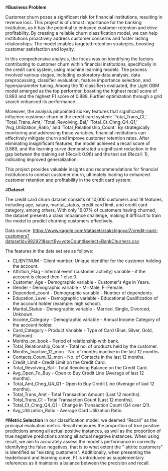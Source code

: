 #**Business Problem**

Customer churn poses a significant risk for financial institutions, resulting in revenue loss. This project is of utmost importance for the banking institution, as it has the potential to enhance customer retention and drive profitability. By creating a reliable churn classification model, we can help institutions proactively address customer concerns and foster lasting relationships. The model enables targeted retention strategies, boosting customer satisfaction and loyalty.


In this comprehensive analysis, the focus was on identifying the factors contributing to customer churn within financial institutions, specifically in the credit card system, using machine learning models. The process involved various stages, including exploratory data analysis, data preprocessing, classifier evaluation, feature importance selection, and hyperparameter tuning. Among the 10 classifiers evaluated, the Light GBM model emerged as the top performer, boasting the highest recall score of 0.893 and the highest F1 score of 0.888. Further optimization through a grid search enhanced its performance.

Moreover, the analysis pinpointed six key features that significantly influence customer churn in the credit card system: 'Total_Trans_Ct,' 'Total_Trans_Amt,' 'Total_Revolving_Bal,' 'Total_Ct_Chng_Q4_Q1,' 'Avg_Utilization_Ratio,' and 'Total_Relationship_Count.' By strategically monitoring and addressing these variables, financial institutions can effectively mitigate churn and improve customer retention rates. After eliminating insignificant features, the model achieved a recall score of 0.889, and the learning curve demonstrated a significant reduction in the gap between the training set (Recall: 0.96) and the test set (Recall: 1), indicating improved generalization.

This project provides valuable insights and recommendations for financial institutions to combat customer churn, ultimately leading to enhanced customer retention and profitability in the credit card system.




#**Dataset**

The credit card churn dataset consists of 10,000 customers and 18 features, including age, salary, marital_status, credit card limit, and credit card category, among others. With only 16.07% of customers having churned, the dataset presents a class imbalance challenge, making it difficult to train the model to predict churning customers effectively.


Data source: https://www.kaggle.com/datasets/sakshigoyal7/credit-card-customers?datasetId=982921&sortBy=voteCount&select=BankChurners.csv

The features in the data set are as follows:
- CLIENTNUM - Client number. Unique identifier for the customer holding the account.
- Attrition_Flag - Internal event (customer activity) variable - if the account is closed then 1 else 0.
- Customer_Age - Demographic variable - Customer's Age in Years.
- Gender - Demographic variable - M=Male, F=Female.
- Dependent_count - Demographic variable - Number of dependents.
- Education_Level - Demographic variable - Educational Qualification of the account holder (example: high school).
- Marital_Status - Demographic variable - Married, Single, Divorced, Unknown.
- Income_Category - Demographic variable - Annual Income Category of the account holder.
- Card_Category - Product Variable - Type of Card (Blue, Silver, Gold, Platinum).
- Months_on_book - Period of relationship with bank.
- Total_Relationship_Count - Total no. of products held by the customer.
- Months_Inactive_12_mon - No. of months inactive in the last 12 months.
- Contacts_Count_12_mon - No. of Contacts in the last 12 months.
- Credit_Limit - Credit Limit on the Credit Card.
- Total_Revolving_Bal - Total Revolving Balance on the Credit Card.
- Avg_Open_To_Buy - Open to Buy Credit Line (Average of last 12 months).
- Total_Amt_Chng_Q4_Q1 - Open to Buy Credit Line (Average of last 12 months).
- Total_Trans_Amt - Total Transaction Amount (Last 12 months).
- Total_Trans_Ct - Total Transaction Count (Last 12 months).
- Total_Ct_Chng_Q4_Q1 - Change in Transaction Count (Q4 over Q1).
- Avg_Utilization_Ratio - Average Card Utilization Ratio.

#**Metric Selection**
In our classification model, we deemed “Recall” as the principal evaluation metric. Recall measures the proportion of true positive predictions among all actual positive instances, as well as the proportion of true negative predictions among all actual negative instances. When using recall, we aim to accurately assess the model's performance in correctly identifying the false negatives, that is to what extent the " attrite customers" is identified as "existing customers". Additionally, when presenting the leaderboard and learning curve, F1 is introduced as supplementary references as it maintains a balance between the precision and recall.
